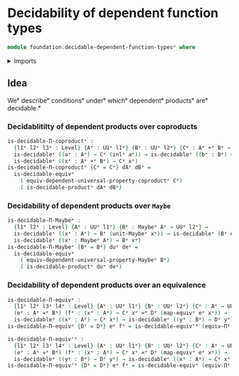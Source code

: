 # Decidability of dependent function types

```agda
module foundation.decidable-dependent-function-typesᵉ where
```

<details><summary>Imports</summary>

```agda
open import foundation.decidable-typesᵉ
open import foundation.functoriality-dependent-function-typesᵉ
open import foundation.maybeᵉ
open import foundation.universal-property-coproduct-typesᵉ
open import foundation.universal-property-maybeᵉ
open import foundation.universe-levelsᵉ

open import foundation-core.coproduct-typesᵉ
open import foundation-core.equivalencesᵉ
```

</details>

## Idea

Weᵉ describeᵉ conditionsᵉ underᵉ whichᵉ dependentᵉ productsᵉ areᵉ decidable.ᵉ

### Decidablitilty of dependent products over coproducts

```agda
is-decidable-Π-coproductᵉ :
  {l1ᵉ l2ᵉ l3ᵉ : Level} {Aᵉ : UUᵉ l1ᵉ} {Bᵉ : UUᵉ l2ᵉ} {Cᵉ : Aᵉ +ᵉ Bᵉ → UUᵉ l3ᵉ} →
  is-decidableᵉ ((aᵉ : Aᵉ) → Cᵉ (inlᵉ aᵉ)) → is-decidableᵉ ((bᵉ : Bᵉ) → Cᵉ (inrᵉ bᵉ)) →
  is-decidableᵉ ((xᵉ : Aᵉ +ᵉ Bᵉ) → Cᵉ xᵉ)
is-decidable-Π-coproductᵉ {Cᵉ = Cᵉ} dAᵉ dBᵉ =
  is-decidable-equivᵉ
    ( equiv-dependent-universal-property-coproductᵉ Cᵉ)
    ( is-decidable-productᵉ dAᵉ dBᵉ)
```

### Decidability of dependent products over `Maybe`

```agda
is-decidable-Π-Maybeᵉ :
  {l1ᵉ l2ᵉ : Level} {Aᵉ : UUᵉ l1ᵉ} {Bᵉ : Maybeᵉ Aᵉ → UUᵉ l2ᵉ} →
  is-decidableᵉ ((xᵉ : Aᵉ) → Bᵉ (unit-Maybeᵉ xᵉ)) → is-decidableᵉ (Bᵉ exception-Maybeᵉ) →
  is-decidableᵉ ((xᵉ : Maybeᵉ Aᵉ) → Bᵉ xᵉ)
is-decidable-Π-Maybeᵉ {Bᵉ = Bᵉ} duᵉ deᵉ =
  is-decidable-equivᵉ
    ( equiv-dependent-universal-property-Maybeᵉ Bᵉ)
    ( is-decidable-productᵉ duᵉ deᵉ)
```

### Decidability of dependent products over an equivalence

```agda
is-decidable-Π-equivᵉ :
  {l1ᵉ l2ᵉ l3ᵉ l4ᵉ : Level} {Aᵉ : UUᵉ l1ᵉ} {Bᵉ : UUᵉ l2ᵉ} {Cᵉ : Aᵉ → UUᵉ l3ᵉ} {Dᵉ : Bᵉ → UUᵉ l4ᵉ}
  (eᵉ : Aᵉ ≃ᵉ Bᵉ) (fᵉ : (xᵉ : Aᵉ) → Cᵉ xᵉ ≃ᵉ Dᵉ (map-equivᵉ eᵉ xᵉ)) →
  is-decidableᵉ ((xᵉ : Aᵉ) → Cᵉ xᵉ) → is-decidableᵉ ((yᵉ : Bᵉ) → Dᵉ yᵉ)
is-decidable-Π-equivᵉ {Dᵉ = Dᵉ} eᵉ fᵉ = is-decidable-equiv'ᵉ (equiv-Πᵉ Dᵉ eᵉ fᵉ)

is-decidable-Π-equiv'ᵉ :
  {l1ᵉ l2ᵉ l3ᵉ l4ᵉ : Level} {Aᵉ : UUᵉ l1ᵉ} {Bᵉ : UUᵉ l2ᵉ} {Cᵉ : Aᵉ → UUᵉ l3ᵉ} {Dᵉ : Bᵉ → UUᵉ l4ᵉ}
  (eᵉ : Aᵉ ≃ᵉ Bᵉ) (fᵉ : (xᵉ : Aᵉ) → Cᵉ xᵉ ≃ᵉ Dᵉ (map-equivᵉ eᵉ xᵉ)) →
  is-decidableᵉ ((yᵉ : Bᵉ) → Dᵉ yᵉ) → is-decidableᵉ ((xᵉ : Aᵉ) → Cᵉ xᵉ)
is-decidable-Π-equiv'ᵉ {Dᵉ = Dᵉ} eᵉ fᵉ = is-decidable-equivᵉ (equiv-Πᵉ Dᵉ eᵉ fᵉ)
```